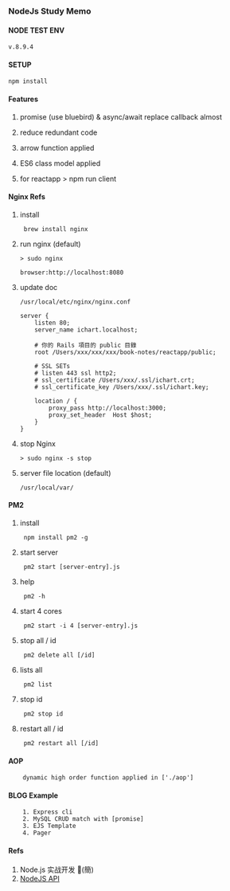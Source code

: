 ### NodeJs Study Memo

#### NODE TEST ENV

    v.8.9.4

#### SETUP

    npm install

#### Features

1.  promise (use bluebird) & async/await replace callback almost

2.  reduce redundant code

3.  arrow function applied

4.  ES6 class model applied

5.  for reactapp > npm run client

#### Nginx Refs

1. install

        brew install nginx

2.  run nginx (default)

        > sudo nginx

    `browser:http://localhost:8080`

3.  update doc

    `/usr/local/etc/nginx/nginx.conf`

        server {
            listen 80;
            server_name ichart.localhost;

            # 你的 Rails 項目的 public 目錄
            root /Users/xxx/xxx/xxx/book-notes/reactapp/public;

            # SSL SETs
            # listen 443 ssl http2;
            # ssl_certificate /Users/xxx/.ssl/ichart.crt;
            # ssl_certificate_key /Users/xxx/.ssl/ichart.key;

            location / {
                proxy_pass http://localhost:3000;
                proxy_set_header  Host $host;
            }
        }

4.  stop Nginx

        > sudo nginx -s stop

5.  server file location (default)

    `/usr/local/var/`

#### PM2

1. install

        npm install pm2 -g

2. start server

        pm2 start [server-entry].js

3. help

        pm2 -h

4. start 4 cores

        pm2 start -i 4 [server-entry].js

5. stop all / id

        pm2 delete all [/id]

6. lists all

        pm2 list

7. stop id

        pm2 stop id

8. restart all / id

        pm2 restart all [/id]

#### AOP 

        dynamic high order function applied in ['./aop']

#### BLOG Example

        1. Express cli
        2. MySQL CRUD match with [promise]
        3. EJS Template 
        4. Pager

#### Refs

1.  Node.js 实战开发 (簡)
2.  [NodeJS API](https://nodejs.org/api/index.html)
